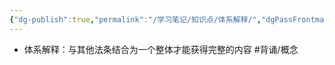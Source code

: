 ```yaml
---
{"dg-publish":true,"permalink":"/学习笔记/知识点/体系解释/","dgPassFrontmatter":true}
---
```


- 体系解释：与其他法条结合为一个整体才能获得完整的内容 #背诵/概念 